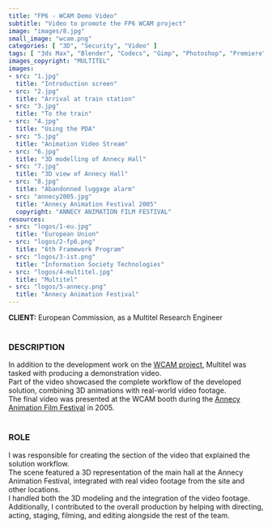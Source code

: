 ```yaml
---
title: "FP6 - WCAM Demo Video"
subtitle: "Video to promote the FP6 WCAM project"
image: "images/8.jpg"
small_image: "wcam.png"
categories: [ "3D", "Security", "Video" ]
tags: [ "3ds Max", "Blender", "Codecs", "Gimp", "Photoshop", "Premiere" ]
images_copyright: "MULTITEL"
images:
- src: "1.jpg"
  title: "Introduction screen"
- src: "2.jpg"
  title: "Arrival at train station"
- src: "3.jpg"
  title: "To the train"
- src: "4.jpg"
  title: "Using the PDA"
- src: "5.jpg"
  title: "Animation Video Stream"
- src: "6.jpg"
  title: "3D modelling of Annecy Hall"
- src: "7.jpg"
  title: "3D view of Annecy Hall"
- src: "8.jpg"
  title: "Abandonned luggage alarm"
- src: "annecy2005.jpg"
  title: "Annecy Animation Festival 2005"
  copyright: "ANNECY ANIMATION FILM FESTIVAL"
resources:
- src: "logos/1-eu.jpg"
  title: "European Union"
- src: "logos/2-fp6.png"
  title: "6th Framework Program"
- src: "logos/3-ist.png"
  title: "Information Society Technologies"
- src: "logos/4-multitel.jpg"
  title: "Multitel"
- src: "logos/5-annecy.png"
  title: "Annecy Animation Festival"
---
```


<b>CLIENT:</b> European Commission, as a Multitel Research Engineer<br>
<br>

<h3>DESCRIPTION</h3>
In addition to the development work on the <a href="/pro/multitel/wcam">WCAM project</a>, Multitel was tasked with producing a demonstration video.<br>
Part of the video showcased the complete workflow of the developed solution, combining 3D animations with real-world video footage.<br>
The final video was presented at the WCAM booth during the <a href="https://www.annecyfestival.com/en" target="_blank">Annecy Animation Film Festival</a> in 2005.<br>
<br>

<h3>ROLE</h3>
I was responsible for creating the section of the video that explained the solution workflow.<br>
The scene featured a 3D representation of the main hall at the Annecy Animation Festival, integrated with real video footage from the site and other locations.<br>
I handled both the 3D modeling and the integration of the video footage.<br>
Additionally, I contributed to the overall production by helping with directing, acting, staging, filming, and editing alongside the rest of the team.<br>
